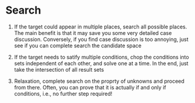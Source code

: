 # Search 

1. If the target could appear in multiple places, search all possible places. The main benefit is that it may save you some very detailed case discussion. Conversely, if you find case discussion is too annoying, just see if you can complete search the candidate space

2. If the target needs to satify multiple conditions, chop the conditions into sets independent of each other, and solve one at a time. In the end, just take the intersection of all result sets

3. Relaxation, complete search on the proprty of unknowns and proceed from there. Often, you can prove that it is actually if and only if conditions, i.e., no further step required!

